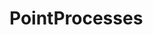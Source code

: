 # PointProcesses

<!-- [![Stable](https://img.shields.io/badge/docs-stable-blue.svg)](https://gdalle.github.io/PointProcesses.jl/stable) -->
<!-- [![Dev](https://img.shields.io/badge/docs-dev-blue.svg)](https://gdalle.github.io/PointProcesses.jl/dev) -->
<!-- [![Build Status](https://github.com/gdalle/PointProcesses.jl/workflows/CI/badge.svg)](https://github.com/gdalle/PointProcesses.jl/actions) -->
<!-- [![Coverage](https://codecov.io/gh/gdalle/PointProcesses.jl/branch/master/graph/badge.svg)](https://codecov.io/gh/gdalle/PointProcesses.jl) -->
